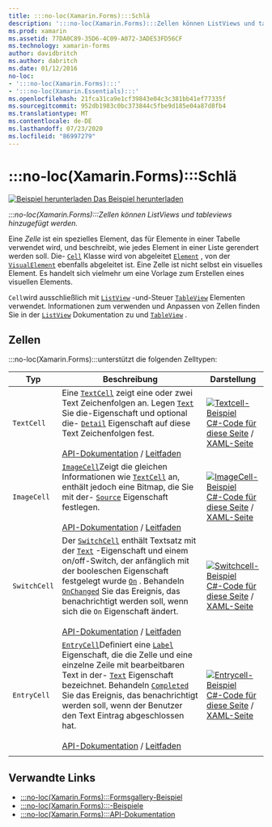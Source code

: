 ```yaml
---
title: :::no-loc(Xamarin.Forms):::Schlä
description: ':::no-loc(Xamarin.Forms):::Zellen können ListViews und tableviews hinzugefügt werden. In diesem Artikel werden die in enthaltenen Zellen aufgeführt :::no-loc(Xamarin.Forms)::: .'
ms.prod: xamarin
ms.assetid: 77DA0C89-35D6-4C09-A072-3ADE53FD56CF
ms.technology: xamarin-forms
author: davidbritch
ms.author: dabritch
ms.date: 01/12/2016
no-loc:
- ':::no-loc(Xamarin.Forms):::'
- ':::no-loc(Xamarin.Essentials):::'
ms.openlocfilehash: 21fca31ca9e1cf39843e04c3c381bb41ef77335f
ms.sourcegitcommit: 952db1983c0bc373844c5fbe9d185e04a87d8fb4
ms.translationtype: MT
ms.contentlocale: de-DE
ms.lasthandoff: 07/23/2020
ms.locfileid: "86997279"
---
```

# <a name="no-locxamarinforms-cells"></a>:::no-loc(Xamarin.Forms):::Schlä

[![Beispiel herunterladen](~/media/shared/download.png) Das Beispiel herunterladen](https://docs.microsoft.com/samples/xamarin/xamarin-forms-samples/formsgallery)

_:::no-loc(Xamarin.Forms):::Zellen können ListViews und tableviews hinzugefügt werden._

Eine *Zelle* ist ein spezielles Element, das für Elemente in einer Tabelle verwendet wird, und beschreibt, wie jedes Element in einer Liste gerendert werden soll. Die- [`Cell`](xref::::no-loc(Xamarin.Forms):::.Cell) Klasse wird von abgeleitet [`Element`](xref::::no-loc(Xamarin.Forms):::.Element) , von der [`VisualElement`](xref::::no-loc(Xamarin.Forms):::.Element) ebenfalls abgeleitet ist. Eine Zelle ist nicht selbst ein visuelles Element. Es handelt sich vielmehr um eine Vorlage zum Erstellen eines visuellen Elements.

`Cell`wird ausschließlich mit [`ListView`](xref::::no-loc(Xamarin.Forms):::.ListView) -und-Steuer [`TableView`](xref::::no-loc(Xamarin.Forms):::.TableView) Elementen verwendet. Informationen zum verwenden und Anpassen von Zellen finden Sie in der [`ListView`](~/xamarin-forms/user-interface/listview/index.md) Dokumentation zu und [`TableView`](~/xamarin-forms/user-interface/tableview.md) .

## <a name="cells"></a>Zellen

:::no-loc(Xamarin.Forms):::unterstützt die folgenden Zelltypen:

| Typ | Beschreibung | Darstellung |
| --- | --- | --- |
| `TextCell` | Eine [`TextCell`](xref::::no-loc(Xamarin.Forms):::.TextCell) zeigt eine oder zwei Text Zeichenfolgen an. Legen [`Text`](xref::::no-loc(Xamarin.Forms):::.TextCell.Text) Sie die-Eigenschaft und optional die- [`Detail`](xref::::no-loc(Xamarin.Forms):::.TextCell.Detail) Eigenschaft auf diese Text Zeichenfolgen fest.<br /><br />[API-Dokumentation](xref::::no-loc(Xamarin.Forms):::.TextCell)  /  [Leitfaden](~/xamarin-forms/user-interface/listview/customizing-cell-appearance.md#textcell) | [![Textcell-Beispiel](cells-images/TextCell.png "Textcell-Beispiel")](cells-images/TextCell-Large.png#lightbox "Textcell-Beispiel")<br />[C#-Code für diese Seite](https://github.com/xamarin/xamarin-forms-samples/blob/master/FormsGallery/FormsGallery/FormsGallery/CodeExamples/TextCellDemoPage.cs)  /  [XAML-Seite](https://github.com/xamarin/xamarin-forms-samples/blob/master/FormsGallery/FormsGallery/FormsGallery/XamlExamples/TextCellDemoPage.xaml) |
| `ImageCell` | [`ImageCell`](xref::::no-loc(Xamarin.Forms):::.ImageCell)Zeigt die gleichen Informationen wie [`TextCell`](xref::::no-loc(Xamarin.Forms):::.TextCell) an, enthält jedoch eine Bitmap, die Sie mit der- [`Source`](xref::::no-loc(Xamarin.Forms):::.Image.Source) Eigenschaft festlegen.<br /><br />[API-Dokumentation](xref::::no-loc(Xamarin.Forms):::.ImageCell)  /  [Leitfaden](~/xamarin-forms/user-interface/listview/customizing-cell-appearance.md#imagecell) | [![ImageCell-Beispiel](cells-images/ImageCell.png "ImageCell-Beispiel")](cells-images/ImageCell-Large.png#lightbox "ImageCell-Beispiel")<br />[C#-Code für diese Seite](https://github.com/xamarin/xamarin-forms-samples/blob/master/FormsGallery/FormsGallery/FormsGallery/CodeExamples/ImageCellDemoPage.cs)  /  [XAML-Seite](https://github.com/xamarin/xamarin-forms-samples/blob/master/FormsGallery/FormsGallery/FormsGallery/XamlExamples/ImageCellDemoPage.xaml) |
| `SwitchCell` | Der [`SwitchCell`](xref::::no-loc(Xamarin.Forms):::.SwitchCell) enthält Textsatz mit der [`Text`](xref::::no-loc(Xamarin.Forms):::.SwitchCell.Text) -Eigenschaft und einem on/off-Switch, der anfänglich mit der booleschen Eigenschaft festgelegt wurde [`On`](xref::::no-loc(Xamarin.Forms):::.SwitchCell.On) . Behandeln [`OnChanged`](xref::::no-loc(Xamarin.Forms):::.SwitchCell.OnChanged) Sie das Ereignis, das benachrichtigt werden soll, wenn sich die `On` Eigenschaft ändert.<br /><br />[API-Dokumentation](xref::::no-loc(Xamarin.Forms):::.SwitchCell)  /  [Leitfaden](~/xamarin-forms/user-interface/tableview.md#switchcell) | [![Switchcell-Beispiel](cells-images/SwitchCell.png "Switchcell-Beispiel")](cells-images/SwitchCell-Large.png#lightbox "Switchcell-Beispiel")<br />[C#-Code für diese Seite](https://github.com/xamarin/xamarin-forms-samples/blob/master/FormsGallery/FormsGallery/FormsGallery/CodeExamples/SwitchCellDemoPage.cs)  /  [XAML-Seite](https://github.com/xamarin/xamarin-forms-samples/blob/master/FormsGallery/FormsGallery/FormsGallery/XamlExamples/SwitchCellDemoPage.xaml) |
| `EntryCell` | [`EntryCell`](xref::::no-loc(Xamarin.Forms):::.EntryCell)Definiert eine [`Label`](xref::::no-loc(Xamarin.Forms):::.EntryCell.Label) Eigenschaft, die die Zelle und eine einzelne Zeile mit bearbeitbaren Text in der- [`Text`](xref::::no-loc(Xamarin.Forms):::.EntryCell.Text) Eigenschaft bezeichnet. Behandeln [`Completed`](xref::::no-loc(Xamarin.Forms):::.EntryCell.Completed) Sie das Ereignis, das benachrichtigt werden soll, wenn der Benutzer den Text Eintrag abgeschlossen hat.<br /><br />[API-Dokumentation](xref::::no-loc(Xamarin.Forms):::.EntryCell)  /  [Leitfaden](~/xamarin-forms/user-interface/tableview.md#entrycell) | [![Entrycell-Beispiel](cells-images/EntryCell.png "Entrycell-Beispiel")](cells-images/EntryCell-Large.png#lightbox "Entrycell-Beispiel")<br />[C#-Code für diese Seite](https://github.com/xamarin/xamarin-forms-samples/blob/master/FormsGallery/FormsGallery/FormsGallery/CodeExamples/EntryCellDemoPage.cs)  /  [XAML-Seite](https://github.com/xamarin/xamarin-forms-samples/blob/master/FormsGallery/FormsGallery/FormsGallery/XamlExamples/EntryCellDemoPage.xaml) |
| | | |

## <a name="related-links"></a>Verwandte Links

- [:::no-loc(Xamarin.Forms):::Formsgallery-Beispiel](https://docs.microsoft.com/samples/xamarin/xamarin-forms-samples/formsgallery)
- [:::no-loc(Xamarin.Forms):::-Beispiele](https://docs.microsoft.com/samples/browse/?products=xamarin&term=:::no-loc(Xamarin.Forms):::)
- [:::no-loc(Xamarin.Forms):::API-Dokumentation](https://docs.microsoft.com/dotnet/api/xamarin.forms?view=xamarin-forms)
